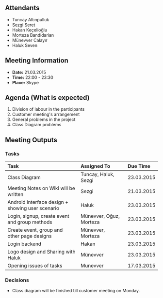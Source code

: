## Attendants ##
  * Tuncay Altınpulluk
  * Sezgi Seret
  * Hakan Keçelioğlu
  * Morteza Bandidarian
  * Münevver Calayır
  * Haluk Seven

## Meeting Information ##
  * **Date:** 21.03.2015
  * **Time:** 22:00 - 23:30
  * **Place:** Skype

## Agenda (What is expected) ##

  1. Division of labour in the participants
  1. Customer meeting's arrangement
  1. General problems in the project
  1. Class Diagram problems


## Meeting Outputs ##
### Tasks ###
| **Task** | **Assigned To** | **Due Time** |
|:---------|:----------------|:-------------|
| Class Diagram | Tuncay, Haluk, Sezgi | 23.03.2015   |
| Meeting Notes on Wiki will be written | Sezgi           | 21.03.2015   |
| Android interface design + showing user scenario | Haluk           | 23.03.2015   |
| Login, signup, create event and group methods | Münevver, Oğuz, Morteza | 23.03.2015   |
| Create event, group and other page designs | Münevver, Morteza | 23.03.2015   |
| Login backend | Hakan           | 23.03.2015   |
| Logo design and Sharing with Haluk | Münevver       | 23.03.2015   |
| Opening issues of tasks | Munevver        | 17.03.2015   |


### Decisions ###
  * Class diagram will be finished till customer meeting on Monday.